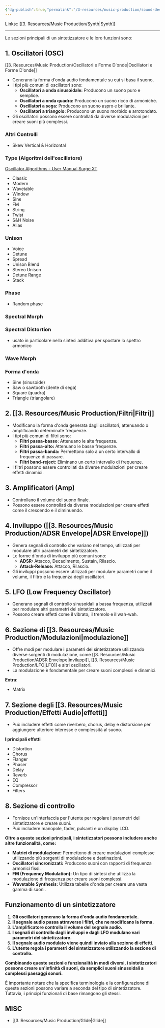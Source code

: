 ```yaml
---
{"dg-publish":true,"permalink":"/3-resources/music-production/sound-design/sintetizzatore-parametri-e-sezioni/","tags":["type/note"]}
---
```


Links:: [[3. Resources/Music Production/Synth\|Synth]]

---
Le sezioni principali di un sintetizzatore e le loro funzioni sono:

## 1. Oscillatori (OSC)

[[3. Resources/Music Production/Oscillatori e Forme D'onde\|Oscillatori e Forme D'onde]]

- Generano la forma d'onda audio fondamentale su cui si basa il suono.
- I tipi più comuni di oscillatori sono:
    - **Oscillatori a onda sinusoidale:** Producono un suono puro e semplice.
    - **Oscillatori a onda quadra:** Producono un suono ricco di armoniche.
    - **Oscillatori a sega:** Producono un suono aspro e brillante.
    - **Oscillatori a triangolo:** Producono un suono morbido e arrotondato.
- Gli oscillatori possono essere controllati da diverse modulazioni per creare suoni più complessi.


### Altri Controlli

- Skew Vertical & Horizontal

### Type (Algoritmi dell'oscillatore)
[Oscillator Algorithms - User Manual Surge XT](https://surge-synthesizer.github.io/manual-xt/#oscillator-algorithms)

- Classic 
- Modern
- Wavetable
- Window
- Sine
- FM
- String
- Twist
- S&H Noise
- Alias

### Unison

- Voice
- Detune
- Spread
- Unison Blend
- Stereo Unison
- Detune Range
- Stack

### Phase

- Random phase


### Spectral Morph

### Spectral Distortion

- usato in particolare nella sintesi additiva per spostare lo spettro armonico 

### Wave Morph



### Forma d'onda

- Sine (sinusoide)
- Saw o sawtooth (dente di sega)
- Square (quadra)
- Triangle (triangolare)


## 2. [[3. Resources/Music Production/Filtri\|Filtri]]

- Modificano la forma d'onda generata dagli oscillatori, attenuando o amplificando determinate frequenze.
- I tipi più comuni di filtri sono:
    - **Filtri passa-basso:** Attenuano le alte frequenze.
    - **Filtri passa-alto:** Attenuano le basse frequenze.
    - **Filtri passa-banda:** Permettono solo a un certo intervallo di frequenze di passare.
    - **Filtri band-reject:** Eliminano un certo intervallo di frequenze.
- I filtri possono essere controllati da diverse modulazioni per creare effetti dinamici.

## 3. Amplificatori (Amp)

- Controllano il volume del suono finale.
- Possono essere controllati da diverse modulazioni per creare effetti come il crescendo e il diminuendo.

## 4. Inviluppo ([[3. Resources/Music Production/ADSR Envelope\|ADSR Envelope]])

- Genera segnali di controllo che variano nel tempo, utilizzati per modulare altri parametri del sintetizzatore.
- Le forme d'onda di inviluppo più comuni sono:
    - **ADSR:** Attacco, Decadimento, Sustain, Rilascio.
    - **Attack-Release:** Attacco, Rilascio.
- Gli inviluppi possono essere utilizzati per modulare parametri come il volume, il filtro e la frequenza degli oscillatori.

## 5. LFO (Low Frequency Oscillator)

- Generano segnali di controllo sinusoidali a bassa frequenza, utilizzati per modulare altri parametri del sintetizzatore.
- Possono creare effetti come il vibrato, il tremolo e il wah-wah.

## 6. Sezione di [[3. Resources/Music Production/Modulazioni\|modulazione]]

- Offre modi per modulare i parametri del sintetizzatore utilizzando diverse sorgenti di modulazione, come [[3. Resources/Music Production/ADSR Envelope\|inviluppi]], [[3. Resources/Music Production/LFO\|LFO]] e altri oscillatori.
- La modulazione è fondamentale per creare suoni complessi e dinamici.

**Extra:**
- Matrix

## 7. Sezione degli [[3. Resources/Music Production/Effetti Audio\|effetti]]

- Può includere effetti come riverbero, chorus, delay e distorsione per aggiungere ulteriore interesse e complessità al suono.

**I principali effetti**
- Distortion
- Chorus
- Flanger
- Phaser
- Delay
- Reverb
- EQ
- Compressor
- Filters


## 8. Sezione di controllo

- Fornisce un'interfaccia per l'utente per regolare i parametri del sintetizzatore e creare suoni.
- Può includere manopole, fader, pulsanti e un display LCD.

**Oltre a queste sezioni principali, i sintetizzatori possono includere anche altre funzionalità, come:**

- **Matrici di modulazione:** Permettono di creare modulazioni complesse utilizzando più sorgenti di modulazione e destinazioni.
- **Oscillatori sincronizzati:** Producono suoni con rapporti di frequenza armonici fissi.
- **FM (Frequency Modulation):** Un tipo di sintesi che utilizza la modulazione di frequenza per creare suoni complessi.
- **Wavetable Synthesis:** Utilizza tabelle d'onda per creare una vasta gamma di suoni.

## Funzionamento di un sintetizzatore

1. **Gli oscillatori generano la forma d'onda audio fondamentale.**
2. **Il segnale audio passa attraverso i filtri, che ne modificano la forma.**
3. **L'amplificatore controlla il volume del segnale audio.**
4. **I segnali di controllo dagli inviluppi e dagli LFO modulano vari parametri del sintetizzatore.**
5. **Il segnale audio modulato viene quindi inviato alla sezione di effetti.**
6. **L'utente regola i parametri del sintetizzatore utilizzando la sezione di controllo.**

**Combinando queste sezioni e funzionalità in modi diversi, i sintetizzatori possono creare un'infinità di suoni, da semplici suoni sinusoidali a complessi paesaggi sonori.**

È importante notare che la specifica terminologia e la configurazione di queste sezioni possono variare a seconda del tipo di sintetizzatore. Tuttavia, i principi funzionali di base rimangono gli stessi.


## MISC

- [[3. Resources/Music Production/Glide\|Glide]]
